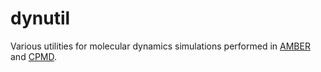 # dynutil

Various utilities for molecular dynamics simulations performed in [AMBER](http://ambermd.org) and [CPMD](http://cpmd.org).
